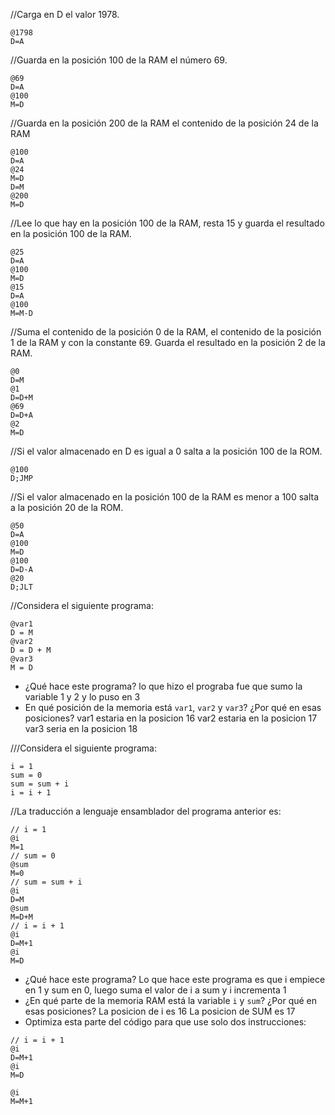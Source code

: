 //Carga en D el valor 1978.
```
@1798
D=A
```
//Guarda en la posición 100 de la RAM el número 69.
```
@69
D=A
@100
M=D
```
//Guarda en la posición 200 de la RAM el contenido de la posición 24 de la RAM
```
@100
D=A
@24
M=D
D=M
@200
M=D
```
//Lee lo que hay en la posición 100 de la RAM, resta 15 y guarda el resultado en la posición 100 de la RAM.
```
@25
D=A
@100
M=D
@15
D=A
@100
M=M-D
```
//Suma el contenido de la posición 0 de la RAM, el contenido de la posición 1 de la RAM y con la constante 69. Guarda el resultado en la posición 2 de la RAM.
```
@0
D=M
@1
D=D+M
@69
D=D+A
@2
M=D
```
//Si el valor almacenado en D es igual a 0 salta a la posición 100 de la ROM.
```
@100
D;JMP
```
//Si el valor almacenado en la posición 100 de la RAM es menor a 100 salta a la posición 20 de la ROM.
```
@50
D=A
@100
M=D
@100
D=D-A
@20
D;JLT
```
//Considera el siguiente programa:
```
@var1
D = M
@var2
D = D + M
@var3
M = D
```
* ¿Qué hace este programa?
lo que hizo el prograba fue que sumo la variable 1 y 2 y lo puso en 3
* En qué posición de la memoria está `var1`, `var2` y `var3`? ¿Por qué en esas posiciones?
var1 estaria en la posicion 16
var2 estaria en la posicion 17
var3 seria en la posicion 18

///Considera el siguiente programa:
```
i = 1
sum = 0
sum = sum + i
i = i + 1
```
//La traducción a lenguaje ensamblador del programa anterior es:
```
// i = 1
@i
M=1
// sum = 0
@sum
M=0
// sum = sum + i
@i
D=M
@sum
M=D+M
// i = i + 1
@i
D=M+1
@i
M=D
```
* ¿Qué hace este programa?
Lo que hace este programa es que i empiece en 1 y sum en 0, luego suma el valor de i a sum y i incrementa 1
* ¿En qué parte de la memoria RAM está la variable `i` y `sum`? ¿Por qué en esas posiciones?
La posicion de i es 16
La posicion de SUM es 17
* Optimiza esta parte del código para que use solo dos instrucciones:
```
// i = i + 1
@i
D=M+1
@i
M=D
```
```
@i
M=M+1
```